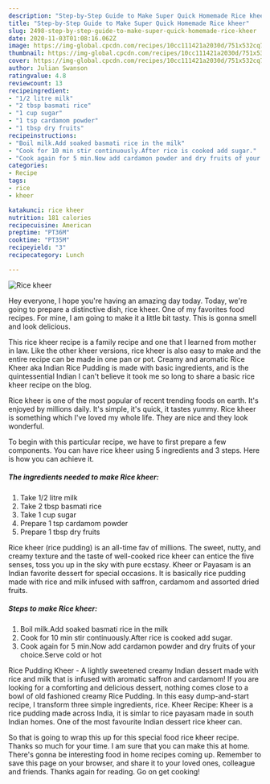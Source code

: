 ```yaml
---
description: "Step-by-Step Guide to Make Super Quick Homemade Rice kheer"
title: "Step-by-Step Guide to Make Super Quick Homemade Rice kheer"
slug: 2498-step-by-step-guide-to-make-super-quick-homemade-rice-kheer
date: 2020-11-03T01:08:16.062Z
image: https://img-global.cpcdn.com/recipes/10cc111421a2030d/751x532cq70/rice-kheer-recipe-main-photo.jpg
thumbnail: https://img-global.cpcdn.com/recipes/10cc111421a2030d/751x532cq70/rice-kheer-recipe-main-photo.jpg
cover: https://img-global.cpcdn.com/recipes/10cc111421a2030d/751x532cq70/rice-kheer-recipe-main-photo.jpg
author: Julian Swanson
ratingvalue: 4.8
reviewcount: 13
recipeingredient:
- "1/2 litre milk"
- "2 tbsp basmati rice"
- "1 cup sugar"
- "1 tsp cardamom powder"
- "1 tbsp dry fruits"
recipeinstructions:
- "Boil milk.Add soaked basmati rice in the milk"
- "Cook for 10 min stir continuously.After rice is cooked add sugar."
- "Cook again for 5 min.Now add cardamon powder and dry fruits of your choice.Serve cold or hot"
categories:
- Recipe
tags:
- rice
- kheer

katakunci: rice kheer 
nutrition: 181 calories
recipecuisine: American
preptime: "PT36M"
cooktime: "PT35M"
recipeyield: "3"
recipecategory: Lunch

---
```



![Rice kheer](https://img-global.cpcdn.com/recipes/10cc111421a2030d/751x532cq70/rice-kheer-recipe-main-photo.jpg)

Hey everyone, I hope you're having an amazing day today. Today, we're going to prepare a distinctive dish, rice kheer. One of my favorites food recipes. For mine, I am going to make it a little bit tasty. This is gonna smell and look delicious.

This rice kheer recipe is a family recipe and one that I learned from mother in law. Like the other kheer versions, rice kheer is also easy to make and the entire recipe can be made in one pan or pot. Creamy and aromatic Rice Kheer aka Indian Rice Pudding is made with basic ingredients, and is the quintessential Indian I can&#39;t believe it took me so long to share a basic rice kheer recipe on the blog.

Rice kheer is one of the most popular of recent trending foods on earth. It's enjoyed by millions daily. It's simple, it's quick, it tastes yummy. Rice kheer is something which I've loved my whole life. They are nice and they look wonderful.


To begin with this particular recipe, we have to first prepare a few components. You can have rice kheer using 5 ingredients and 3 steps. Here is how you can achieve it.

<!--inarticleads1-->

##### The ingredients needed to make Rice kheer:

1. Take 1/2 litre milk
1. Take 2 tbsp basmati rice
1. Take 1 cup sugar
1. Prepare 1 tsp cardamom powder
1. Prepare 1 tbsp dry fruits


Rice kheer (rice pudding) is an all-time fav of millions. The sweet, nutty, and creamy texture and the taste of well-cooked rice kheer can entice the five senses, toss you up in the sky with pure ecstasy. Kheer or Payasam is an Indian favorite dessert for special occasions. It is basically rice pudding made with rice and milk infused with saffron, cardamom and assorted dried fruits. 

<!--inarticleads2-->

##### Steps to make Rice kheer:

1. Boil milk.Add soaked basmati rice in the milk
1. Cook for 10 min stir continuously.After rice is cooked add sugar.
1. Cook again for 5 min.Now add cardamon powder and dry fruits of your choice.Serve cold or hot


Rice Pudding Kheer - A lightly sweetened creamy Indian dessert made with rice and milk that is infused with aromatic saffron and cardamom! If you are looking for a comforting and delicious dessert, nothing comes close to a bowl of old fashioned creamy Rice Pudding. In this easy dump-and-start recipe, I transform three simple ingredients, rice. Kheer Recipe: Kheer is a rice pudding made across India, it is simlar to rice payasam made in south Indian homes. One of the most favourite Indian dessert rice kheer can. 

So that is going to wrap this up for this special food rice kheer recipe. Thanks so much for your time. I am sure that you can make this at home. There's gonna be interesting food in home recipes coming up. Remember to save this page on your browser, and share it to your loved ones, colleague and friends. Thanks again for reading. Go on get cooking!
